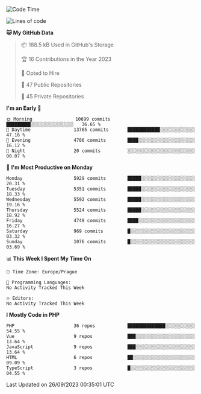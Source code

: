 <!--START_SECTION:waka-->
![Code Time](http://img.shields.io/badge/Code%20Time-1%2C583%20hrs%2058%20mins-blue)

![Lines of code](https://img.shields.io/badge/From%20Hello%20World%20I%27ve%20Written-9.5%20million%20lines%20of%20code-blue)

**🐱 My GitHub Data** 

> 📦 188.5 kB Used in GitHub's Storage 
 > 
> 🏆 16 Contributions in the Year 2023
 > 
> 💼 Opted to Hire
 > 
> 📜 47 Public Repositories 
 > 
> 🔑 45 Private Repositories 
 > 
**I'm an Early 🐤** 

```text
🌞 Morning                10699 commits       █████████░░░░░░░░░░░░░░░░   36.65 % 
🌆 Daytime                13765 commits       ████████████░░░░░░░░░░░░░   47.16 % 
🌃 Evening                4706 commits        ████░░░░░░░░░░░░░░░░░░░░░   16.12 % 
🌙 Night                  20 commits          ░░░░░░░░░░░░░░░░░░░░░░░░░   00.07 % 
```
📅 **I'm Most Productive on Monday** 

```text
Monday                   5929 commits        █████░░░░░░░░░░░░░░░░░░░░   20.31 % 
Tuesday                  5351 commits        █████░░░░░░░░░░░░░░░░░░░░   18.33 % 
Wednesday                5592 commits        █████░░░░░░░░░░░░░░░░░░░░   19.16 % 
Thursday                 5524 commits        █████░░░░░░░░░░░░░░░░░░░░   18.92 % 
Friday                   4749 commits        ████░░░░░░░░░░░░░░░░░░░░░   16.27 % 
Saturday                 969 commits         █░░░░░░░░░░░░░░░░░░░░░░░░   03.32 % 
Sunday                   1076 commits        █░░░░░░░░░░░░░░░░░░░░░░░░   03.69 % 
```


📊 **This Week I Spent My Time On** 

```text
🕑︎ Time Zone: Europe/Prague

💬 Programming Languages: 
No Activity Tracked This Week

🔥 Editors: 
No Activity Tracked This Week
```

**I Mostly Code in PHP** 

```text
PHP                      36 repos            ██████████████░░░░░░░░░░░   54.55 % 
Vue                      9 repos             ███░░░░░░░░░░░░░░░░░░░░░░   13.64 % 
JavaScript               9 repos             ███░░░░░░░░░░░░░░░░░░░░░░   13.64 % 
HTML                     6 repos             ██░░░░░░░░░░░░░░░░░░░░░░░   09.09 % 
TypeScript               3 repos             █░░░░░░░░░░░░░░░░░░░░░░░░   04.55 % 
```




 Last Updated on 26/09/2023 00:35:01 UTC
<!--END_SECTION:waka-->
<!--
**AlexKratky/AlexKratky** is a ✨ _special_ ✨ repository because its `README.md` (this file) appears on your GitHub profile.

Here are some ideas to get you started:

- 🔭 I’m currently working on ...
- 🌱 I’m currently learning ...
- 👯 I’m looking to collaborate on ...
- 🤔 I’m looking for help with ...
- 💬 Ask me about ...
- 📫 How to reach me: ...
- 😄 Pronouns: ...
- ⚡ Fun fact: ...
-->

